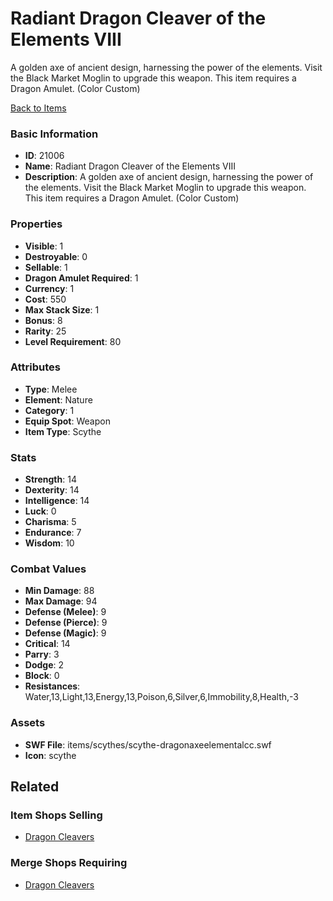 # Radiant Dragon Cleaver of the Elements VIII

A golden axe of ancient design, harnessing the power of the elements. Visit the Black Market Moglin to upgrade this weapon. This item requires a Dragon Amulet. (Color Custom)

[Back to Items](../items.md)

### Basic Information

- **ID**: 21006
- **Name**: Radiant Dragon Cleaver of the Elements VIII
- **Description**: A golden axe of ancient design, harnessing the power of the elements. Visit the Black Market Moglin to upgrade this weapon. This item requires a Dragon Amulet. (Color Custom)

### Properties

- **Visible**: 1
- **Destroyable**: 0
- **Sellable**: 1
- **Dragon Amulet Required**: 1
- **Currency**: 1
- **Cost**: 550
- **Max Stack Size**: 1
- **Bonus**: 8
- **Rarity**: 25
- **Level Requirement**: 80

### Attributes

- **Type**: Melee
- **Element**: Nature
- **Category**: 1
- **Equip Spot**: Weapon
- **Item Type**: Scythe

### Stats

- **Strength**: 14
- **Dexterity**: 14
- **Intelligence**: 14
- **Luck**: 0
- **Charisma**: 5
- **Endurance**: 7
- **Wisdom**: 10

### Combat Values

- **Min Damage**: 88
- **Max Damage**: 94
- **Defense (Melee)**: 9
- **Defense (Pierce)**: 9
- **Defense (Magic)**: 9
- **Critical**: 14
- **Parry**: 3
- **Dodge**: 2
- **Block**: 0
- **Resistances**: Water,13,Light,13,Energy,13,Poison,6,Silver,6,Immobility,8,Health,-3

### Assets

- **SWF File**: items/scythes/scythe-dragonaxeelementalcc.swf
- **Icon**: scythe

## Related

### Item Shops Selling

- [Dragon Cleavers](../item-shops/751-dragon-cleavers.md)

### Merge Shops Requiring

- [Dragon Cleavers](../merge-shops/369-dragon-cleavers.md)

